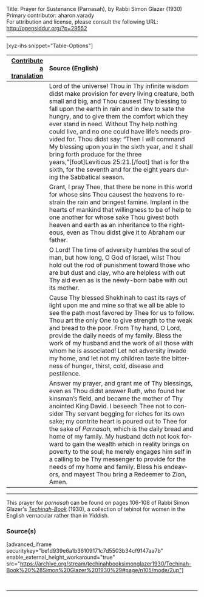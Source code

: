 <html>
<head></head>
<body>
Title: Prayer for Sustenance (Parnasah), by Rabbi Simon Glazer (1930)<br />
Primary contributor: aharon.varady<br />
For attribution and license, please consult the following URL: <a href="http://opensiddur.org/?p=29552">http://opensiddur.org/?p=29552</a>
<p />
<hr />

[xyz-ihs snippet="Table-Options"]<table style="margin-left: auto; margin-right: auto;" class="draggable">
<thead><tr><th id="x" style="text-align: right;"><a href="/contributing/upload/">Contribute a translation</a></th><th style="text-align: left;">Source (English)</th></tr></thead>
<tbody>
<tr><td style="vertical-align:top;">
<div class="liturgy" lang="he">

</span></div></td>
 
<td style="vertical-align:top;">
<div class="english" lang="en">
Lord of the universe! Thou in Thy infinite wisdom didst make provision for every living creature, both small and big, and Thou causest Thy blessing to fall upon the earth in rain and in dew to sate the hungry, and to give them the comfort which they ever stand in need. Without Thy help nothing could live, and no one could have life’s needs provided for. Thou didst say: “Then I will command My blessing upon you in the sixth year, and it shall bring forth produce for the three years,”[foot]Leviticus 25:21.[/foot] that is for the sixth, for the seventh and for the eight years during the Sabbatical season. 
</div></td></tr>


<tr><td style="vertical-align:top;">
<div class="liturgy" lang="he">

</span></div></td>
 
<td style="vertical-align:top;">
<div class="english" lang="en">
Grant, I pray Thee, that there be none in this world for whose sins Thou causest the heavens to restrain the rain and bringest famine. Implant in the hearts of mankind that willingness to be of help to one another for whose sake Thou givest both heaven and earth as an inheritance to the righteous, even as Thou didst give it to Abraham our father. 
</div></td></tr>


<tr><td style="vertical-align:top;">
<div class="liturgy" lang="he">

</span></div></td>
 
<td style="vertical-align:top;">
<div class="english" lang="en">
O Lord! The time of adversity humbles the soul of man, but how long, O God of Israel, wilst Thou hold out the rod of punishment toward those who are but dust and clay, who are helpless with out Thy aid even as is the newly-born babe with out its mother. 
</div></td></tr>


<tr><td style="vertical-align:top;">
<div class="liturgy" lang="he">

</span></div></td>
 
<td style="vertical-align:top;">
<div class="english" lang="en">
Cause Thy blessed Shekhinah to cast its rays of light upon me and mine so that we all be able to see the path most favored by Thee for us to follow. Thou art the only One to give strength to the weak and bread to the poor. From Thy hand, O Lord, provide the daily needs of my family. Bless the work of my husband and the work of all those with whom he is associated! Let not adversity invade my home, and let not my children taste the bitterness of hunger, thirst, cold, disease and pestilence. 
</div></td></tr>


<tr><td style="vertical-align:top;">
<div class="liturgy" lang="he">

</span></div></td>
 
<td style="vertical-align:top;">
<div class="english" lang="en">
Answer my prayer, and grant me of Thy blessings, even as Thou didst answer Ruth, who found her kinsman’s field, and became the mother of Thy anointed King David. I beseech Thee not to consider Thy servant begging for riches for its own sake; my contrite heart is poured out to Thee for the sake of <em>Parnasah</em>, which is the daily bread and home of my family. My husband doth not look forward to gain the wealth which in reality brings on poverty to the soul; he merely engages him self in a calling to be Thy messenger to provide for the needs of my home and family. Bless his endeavors, and mayest Thou bring a Redeemer to Zion, Amen.
</div></td></tr>
</tbody></table>

<hr />

This prayer for <em>parnasah</em> can be found on pages 106-108 of Rabbi Simon Glazer's <em><a href="http://opensiddur.org/?p=27979">Techinah-Book</a></em> (1930), a collection of teḥinot for women in the English vernacular rather than in Yiddish.

<h3>Source(s)</h3>

[advanced_iframe securitykey="be1d939e6a1b36109171c7d5503b34cf9147aa7b" enable_external_height_workaround="true" src="https://archive.org/stream/techinahbooksimonglazer1930/Techinah-Book%20%28Simon%20Glazer%201930%29#page/n105/mode/2up"]

&nbsp;

<hr />

&nbsp;
</body>
</html>